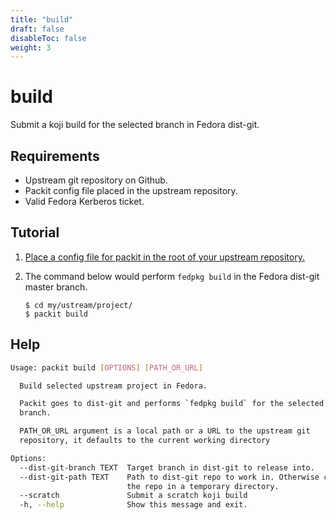 ```yaml
---
title: "build"
draft: false
disableToc: false
weight: 3
---
```


# build

Submit a koji build for the selected branch in Fedora dist-git.

## Requirements

* Upstream git repository on Github.
* Packit config file placed in the upstream repository.
* Valid Fedora Kerberos ticket.


## Tutorial

1. [Place a config file for packit in the root of your upstream repository.](/docs/configuration/)

2. The command below would perform `fedpkg build` in the Fedora dist-git master branch.
    ```
    $ cd my/ustream/project/
    $ packit build
    ```


## Help

```bash
Usage: packit build [OPTIONS] [PATH_OR_URL]

  Build selected upstream project in Fedora.

  Packit goes to dist-git and performs `fedpkg build` for the selected
  branch.

  PATH_OR_URL argument is a local path or a URL to the upstream git
  repository, it defaults to the current working directory

Options:
  --dist-git-branch TEXT  Target branch in dist-git to release into.
  --dist-git-path TEXT    Path to dist-git repo to work in. Otherwise clone
                          the repo in a temporary directory.
  --scratch               Submit a scratch koji build
  -h, --help              Show this message and exit.
```
